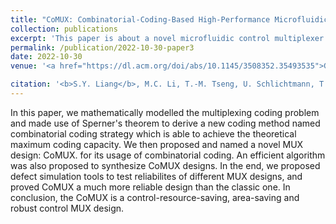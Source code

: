```yaml
---
title: "CoMUX: Combinatorial-Coding-Based High-Performance Microfluidic Control Multiplexer Design"
collection: publications
excerpt: 'This paper is about a novel microfluidic control multiplexer design which achieves the theoretical maximum coding capacity, saves up to 44% areas comparing to the classic design and is reliability-aware.'
permalink: /publication/2022-10-30-paper3
date: 2022-10-30
venue: '<a href="https://dl.acm.org/doi/abs/10.1145/3508352.35493535">Get the paper</a> The 41st IEEE/ACM International Conference on Computer-Aided Design (ICCAD)'

citation: '<b>S.Y. Liang</b>, M.C. Li, T.-M. Tseng, U. Schlichtmann, T.-Y. Ho, "CoMUX: Combinatorial-Coding-Based High-Performance Microfluidic Control Multiplexer Design," The 41st IEEE/ACM International Conference on Computer-Aided Design (ICCAD), 2022.'
---
```


In this paper, we mathematically modelled the multiplexing coding problem and made use of Sperner's theorem to derive a new coding method named combinatorial coding strategy which is able to achieve the theoretical maximum coding capacity. We then proposed and named a novel MUX design: CoMUX. for its usage of combinatorial coding. An efficient algorithm was also proposed to synthesize CoMUX designs. In the end, we proposed defect simulation tools to test reliabilites of different MUX designs, and proved CoMUX a much more reliable design than the classic one. In conclusion, the CoMUX is a control-resource-saving, area-saving and robust control MUX design.
